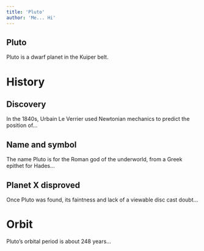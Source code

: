 ```yaml
---
title: 'Pluto'
author: 'Me... Hi'
---
```


## Pluto

Pluto is a dwarf planet in the Kuiper belt.

# History

## Discovery

In the 1840s, Urbain Le Verrier used Newtonian mechanics to predict the
position of…

## Name and symbol

The name Pluto is for the Roman god of the underworld, from a Greek epithet for
Hades…

## Planet X disproved

Once Pluto was found, its faintness and lack of a viewable disc cast doubt…

# Orbit

Pluto’s orbital period is about 248 years…
